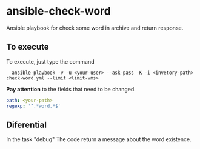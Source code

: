 # ansible-check-word
Ansible playbook for check some word in archive and return response.

## To execute
To execute, just type the command

      ansible-playbook -v -u <your-user> --ask-pass -K -i <invetory-path> check-word.yml --limit <limit-vms>

**Pay attention** to the fields that need to be changed.

```yaml
path: <your-path>
regexp: '^.*word.*$'
```
## Diferential
In the task "debug" The code return a message about the word existence.